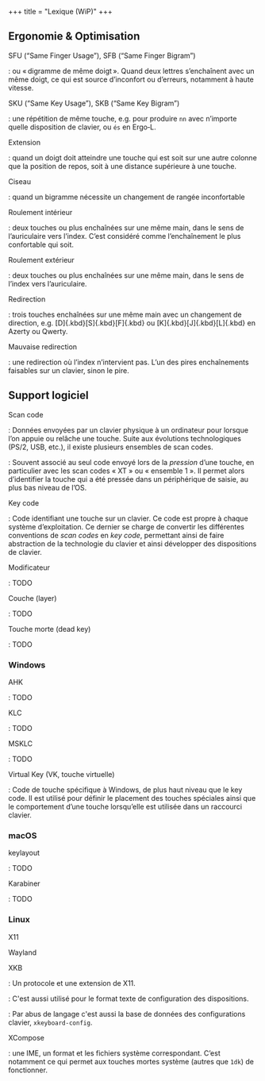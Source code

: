 +++
title = "Lexique (WiP)"
+++

<style>
  dt { font-weight: bold; }
  dd p { margin: 0.2em 0; }
  code { font-family: monospace; }
</style>


Ergonomie & Optimisation
--------------------------------------------------------------------------------

SFU (“Same Finger Usage”), SFB (“Same Finger Bigram”)

: ou « digramme de même doigt ». Quand deux lettres s’enchaînent avec un même
doigt, ce qui est source d’inconfort ou d’erreurs, notamment à haute vitesse.
 
SKU (“Same Key Usage”), SKB (“Same Key Bigram”)

: une répétition de même touche, e.g. pour produire `nn` avec n’importe quelle
disposition de clavier, ou `és` en Ergo‑L.

Extension

: quand un doigt doit atteindre une touche qui est soit sur une autre colonne
que la position de repos, soit à une distance supérieure à une touche.

Ciseau

: quand un bigramme nécessite un changement de rangée inconfortable

Roulement intérieur

: deux touches ou plus enchaînées sur une même main, dans le sens de
l’auriculaire vers l’index. C’est considéré comme l’enchaînement le plus
confortable qui soit.

Roulement extérieur

: deux touches ou plus enchaînées sur une même main, dans le sens de l’index
vers l’auriculaire.

Redirection

: trois touches enchaînées sur une même main avec un changement de direction,
e.g. [D]{.kbd}[S]{.kbd}[F]{.kbd} ou [K]{.kbd}[J]{.kbd}[L]{.kbd} en Azerty ou
Qwerty.

Mauvaise redirection

: une redirection où l’index n’intervient pas. L’un des pires enchaînements
faisables sur un clavier, sinon le pire.


Support logiciel
--------------------------------------------------------------------------------

Scan code

: Données envoyées par un clavier physique à un ordinateur pour lorsque l’on
appuie ou relâche une touche. Suite aux évolutions technologiques (PS/2, USB,
etc.), il existe plusieurs ensembles de scan codes.

: Souvent associé au seul code envoyé lors de la _pression_ d’une touche, en
particulier avec les scan codes « XT » ou « ensemble 1 ». Il permet alors
d’identifier la touche qui a été pressée dans un périphérique de saisie, au plus
bas niveau de l’OS.

Key code

: Code identifiant une touche sur un clavier. Ce code est propre à chaque
système d’exploitation. Ce dernier se charge de convertir les différentes
conventions de _scan codes_ en _key code_, permettant ainsi de faire abstraction
de la technologie du clavier et ainsi développer des dispositions de clavier.

Modificateur

: TODO

Couche (layer)

: TODO

Touche morte (dead key)

: TODO

### Windows

AHK

: TODO

KLC

: TODO

MSKLC

: TODO

Virtual Key (VK, touche virtuelle)

: Code de touche spécifique à Windows, de plus haut niveau que le key code.
Il est utilisé pour définir le placement des touches spéciales ainsi que le
comportement d’une touche lorsqu’elle est utilisée dans un raccourci clavier.


### macOS

keylayout

: TODO

Karabiner

: TODO


### Linux

X11

Wayland

XKB

: Un protocole et une extension de X11.

: C'est aussi utilisé pour le format texte de configuration des dispositions.

: Par abus de langage c'est aussi la base de données des configurations clavier,
`xkeyboard-config`.

XCompose

: une IME, un format et les fichiers système correspondant. C’est notamment ce
qui permet aux touches mortes système (autres que `1dk`) de fonctionner.
